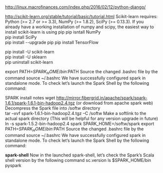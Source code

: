 

http://linux.macrofinances.com/index.php/2016/02/12/python-django/

http://scikit-learn.org/stable/tutorial/basic/tutorial.html
Scikit-learn requires:
Python (>= 2.7 or >= 3.3),
NumPy (>= 1.8.2),
SciPy (>= 0.13.3).
If you already have a working installation of numpy and scipy, the easiest way to install scikit-learn is using pip
pip isntall NumPy    
pip install SciPy    
pip install --upgrade pip
pip install TensorFlow 




pip install -U scikit-learn   
  pip install -U sklearn  
  pip uninstall scikit-learn

export PATH=$SPARK_HOME/bin:$PATH
Source the changed .bashrc file by the command
source  ~/.bashrc
We have successfully configured spark in standalone mode. To check let’s launch the Spark Shell by the following command:

SPARK install  notes
wget http://mirror.fibergrid.in/apache/spark/spark-1.6.1/spark-1.6.1-bin-hadoop2.4.tgz  (or download from apache spark web)
Decompress the Spark file into /softw directory   
tar –xvf spark-1.6.1-bin-hadoop2.4.tgz –C /softw
Make a softlink to the actual spark directory (This will be helpful for any version upgrade in future) 
ln -s spark-1.5.2-bin-hadoop2.4 spark
SPARK_HOME=/softw/spark
export PATH=$SPARK_HOME/bin:$PATH
Source the changed .bashrc file by the command
source  ~/.bashrc
We have successfully configured spark in standalone mode. To check let’s launch the Spark Shell by the following command:

**spark-shell**
Now in the launched spark-shell, let’s check the Spark’s Scala shell version by the following command
sc.version
ls $SPARK_HOME/bin
pyspark 
